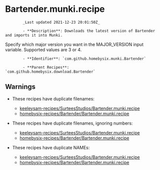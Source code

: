 # Bartender.munki.recipe

            _Last updated 2021-12-23 20:01:50Z_

            - **Description**: Downloads the latest version of Bartender and imports it into Munki.

Specify which major version you want in the MAJOR_VERSION input variable. Supported values are 3 or 4.

            - **Identifier**: `com.github.homebysix.munki.Bartender`

            - **Parent Recipes**: `com.github.homebysix.download.Bartender`


## Warnings

- These recipes have duplicate filenames:
    - [keeleysam-recipes/SurteesStudios/Bartender.munki.recipe](/autopkg-dupe-tracker/keeleysam-recipes/SurteesStudios/Bartender.munki.recipe)
    - [homebysix-recipes/Bartender/Bartender.munki.recipe](/autopkg-dupe-tracker/homebysix-recipes/Bartender/Bartender.munki.recipe)

- These recipes have duplicate filenames, ignoring numbers:
    - [keeleysam-recipes/SurteesStudios/Bartender.munki.recipe](/autopkg-dupe-tracker/keeleysam-recipes/SurteesStudios/Bartender.munki.recipe)
    - [homebysix-recipes/Bartender/Bartender.munki.recipe](/autopkg-dupe-tracker/homebysix-recipes/Bartender/Bartender.munki.recipe)

- These recipes have duplicate NAMEs:
    - [keeleysam-recipes/SurteesStudios/Bartender.munki.recipe](/autopkg-dupe-tracker/keeleysam-recipes/SurteesStudios/Bartender.munki.recipe)
    - [homebysix-recipes/Bartender/Bartender.munki.recipe](/autopkg-dupe-tracker/homebysix-recipes/Bartender/Bartender.munki.recipe)